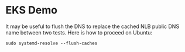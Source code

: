 # EKS Demo

It may be useful to flush the DNS to replace the cached NLB public DNS name between two tests. Here is how to proceed on Ubuntu:

```
sudo systemd-resolve --flush-caches
```